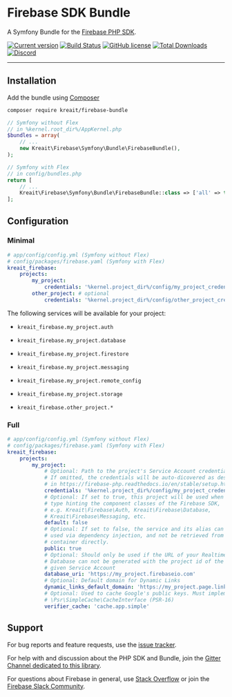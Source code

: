 # Firebase SDK Bundle

A Symfony Bundle for the [Firebase PHP SDK](https://github.com/kreait/firebase-php).

[![Current version](https://img.shields.io/packagist/v/kreait/firebase-bundle.svg)](https://packagist.org/packages/kreait/firebase-bundle)
[![Build Status](https://travis-ci.org/kreait/firebase-bundle.svg?branch=master)](https://travis-ci.org/kreait/firebase-bundle)
[![GitHub license](https://img.shields.io/github/license/kreait/firebase-bundle.svg)](https://github.com/kreait/firebase-bundle/blob/master/LICENSE)
[![Total Downloads](https://img.shields.io/packagist/dt/kreait/firebase-bundle.svg)]()
[![Discord](https://img.shields.io/discord/523866370778333184.svg?color=7289da&logo=discord)](https://discord.gg/nbgVfty)

---

## Installation

Add the bundle using [Composer](https://getcomposer.org)

```bash
composer require kreait/firebase-bundle
```

```php
// Symfony without Flex
// in %kernel.root_dir%/AppKernel.php
$bundles = array(
    // ...
    new Kreait\Firebase\Symfony\Bundle\FirebaseBundle(),
);

// Symfony with Flex
// in config/bundles.php
return [
    // ...
    Kreait\Firebase\Symfony\Bundle\FirebaseBundle::class => ['all' => true],
];
```
## Configuration

### Minimal

```yaml
# app/config/config.yml (Symfony without Flex)
# config/packages/firebase.yaml (Symfony with Flex)
kreait_firebase:
    projects:
        my_project:
            credentials: '%kernel.project_dir%/config/my_project_credentials.json'
        other_project: # optional
            credentials: '%kernel.project_dir%/config/other_project_credentials.json'
```

The following services will be available for your project:

* `kreait_firebase.my_project.auth`
* `kreait_firebase.my_project.database`
* `kreait_firebase.my_project.firestore`
* `kreait_firebase.my_project.messaging`
* `kreait_firebase.my_project.remote_config`
* `kreait_firebase.my_project.storage`

* `kreait_firebase.other_project.*`

### Full

```yaml
# app/config/config.yml (Symfony without Flex)
# config/packages/firebase.yaml (Symfony with Flex)
kreait_firebase:
    projects:
        my_project:
            # Optional: Path to the project's Service Account credentials file
            # If omitted, the credentials will be auto-dicovered as described
            # in https://firebase-php.readthedocs.io/en/stable/setup.html#with-autodiscovery
            credentials: '%kernel.project_dir%/config/my_project_credentials.json'
            # Optional: If set to true, this project will be used when 
            # type hinting the component classes of the Firebase SDK,
            # e.g. Kreait\Firebase\Auth, Kreait\Firebase\Database,
            # Kreait\Firebase\Messaging, etc.
            default: false 
            # Optional: If set to false, the service and its alias can only be
            # used via dependency injection, and not be retrieved from the
            # container directly.
            public: true
            # Optional: Should only be used if the URL of your Realtime
            # Database can not be generated with the project id of the 
            # given Service Account
            database_uri: 'https://my_project.firebaseio.com'
            # Optional: Default domain for Dynamic Links
            dynamic_links_default_domain: 'https://my_project.page.link'
            # Optional: Used to cache Google's public keys. Must implement
            # \Psr\SimpleCache\CacheInterface (PSR-16)
            verifier_cache: 'cache.app.simple'
```

## Support

For bug reports and feature requests, use the [issue tracker](https://github.com/kreait/firebase-bundle/issues/).

For help with and discussion about the PHP SDK and Bundle, join the [Gitter Channel dedicated to this library](https://gitter.im/kreait/firebase-php).

For questions about Firebase in general, use [Stack Overflow](https://stackoverflow.com/questions/tagged/firebase) or join the [Firebase Slack Community](https://firebase.community).
